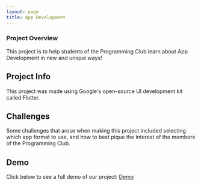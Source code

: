 ```yaml
---
layout: page
title: App Development
---
```


### Project Overview
This project is to help students of the Programming Club learn about App Development in new and unique ways!

## Project Info
This project was made using Google's open-source UI development kit called Flutter. 

## Challenges
Some challenges that arose when making this project included selecting which app format to use, and how to best pique the interest of the members of the Programming Club. 

## Demo
Click below to see a full demo of our project: [Demo](https://pjoshifirebird.github.io/app-dev/demo)
